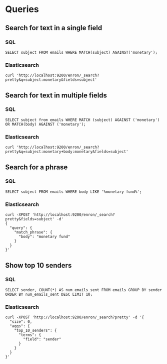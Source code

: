 # Queries

## Search for text in a single field

### SQL

    SELECT subject FROM emails WHERE MATCH(subject) AGAINST('monetary');

### Elasticsearch

    curl 'http://localhost:9200/enron/_search?pretty&q=subject:monetary&fields=subject'

## Search for text in multiple fields

### SQL

    SELECT subject from emails WHERE MATCH (subject) AGAINST ('monetary') OR MATCH(body) AGAINST ('monetary');

### Elasticsearch

    curl 'http://localhost:9200/enron/_search?pretty&q=subject:monetary+body:monetary&fields=subject'


## Search for a phrase

### SQL

    SELECT subject FROM emails WHERE body LIKE '%monetary fund%';

### Elasticsearch

    curl -XPOST 'http://localhost:9200/enron/_search?pretty&fields=subject' -d'
    {
      "query": {
        "match_phrase": {
          "body": "monetary fund"
        }
      }
    }'

## Show top 10 senders

### SQL

    SELECT sender, COUNT(*) AS num_emails_sent FROM emails GROUP BY sender ORDER BY num_emails_sent DESC LIMIT 10;

### Elasticsearch

    curl -XPOST 'http://localhost:9200/enron/_search?pretty' -d '{
      "size": 0,
      "aggs": {
        "top_10_senders": {
          "terms": {
            "field": "sender"
          }
        }
      }
    }'
